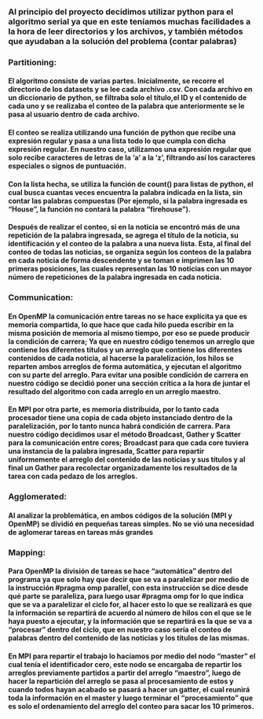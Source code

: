 ### Al principio del proyecto decidimos utilizar python para el algoritmo serial ya que en este teníamos muchas facilidades a la hora de leer directorios y los archivos, y también métodos que ayudaban a la solución del problema (contar palabras)

### Partitioning: 
#### El algoritmo consiste de varias partes. Inicialmente, se recorre el directorio de los datasets y se lee cada archivo .csv. Con cada archivo en un diccionario de python, se filtraba solo el título,el ID y el contenido de cada uno y se realizaba el conteo de la palabra que anteriormente se le pasa al usuario dentro de cada archivo. 

#### El conteo se realiza utilizando una función de python que recibe una expresión regular y pasa a una lista todo lo que cumpla con dicha expresión regular. En nuestro caso, utilizamos una expresión regular que solo recibe caracteres de letras de la ‘a’ a la ‘z’, filtrando así los caracteres especiales o signos de puntuación. 

#### Con la lista hecha, se utiliza la función de count() para listas de python, el cual busca cuantas veces encuentra la palabra indicada en la lista, sin contar las palabras compuestas (Por ejemplo, si la palabra ingresada es “House”, la función no contará la palabra “firehouse”).

#### Después de realizar el conteo, si en la noticia se encontró más de una repetición de la palabra ingresada, se agrega el título de la noticia, su identificación y el conteo de la palabra a una nueva lista. Esta, al final del conteo de todas las noticias, se organiza según los conteos de la palabra en cada noticia de forma descendente y se toman e imprimen las 10 primeras posiciones, las cuales representan las 10 noticias con un mayor número de repeticiones de la palabra ingresada en cada noticia.

### Communication: 
#### En OpenMP la comunicación entre tareas no se hace explícita ya que es memoria compartida, lo que hace que cada hilo pueda escribir en la misma posición de memoria al mismo tiempo, por eso se puede producir la condición de carrera; Ya que en nuestro código tenemos un arreglo que contiene los diferentes títulos y un arreglo que contiene los diferentes contenidos de cada noticia, al hacerse la paralelización, los hilos se reparten ambos arreglos de forma automática, y ejecutan el algoritmo con su parte del arreglo. Para evitar una posible condición de carrera en nuestro código se decidió poner una sección crítica a la hora de juntar el resultado del algoritmo con cada arreglo en un arreglo maestro.

#### En MPI por otra parte, es memoria distribuida, por lo tanto cada procesador tiene una copia de cada objeto instanciado dentro de la paralelización, por lo tanto nunca habrá condición de carrera. Para nuestro código decidimos usar el método Broadcast, Gather y Scatter para la comunicación entre cores; Broadcast para que cada core tuviera una instancia de la palabra ingresada, Scatter para repartir uniformemente el arreglo del contenido de las noticias y sus títulos y al final un Gather para recolectar organizadamente los resultados de la tarea con cada pedazo de los arreglos.

### Agglomerated: 
#### Al analizar la problemática, en ambos códigos de la solución (MPI y OpenMP)  se dividió en pequeñas tareas simples. No se vió una necesidad de aglomerar tareas en tareas más grandes

### Mapping: 
#### Para OpenMP la división de tareas se hace “automática” dentro del programa ya que solo hay que decir que se va a paralelizar por medio de la instrucción #pragma omp parallel, con esta instrucción se dice desde qué parte se paraleliza, para luego usar #pragma omp for lo que indica que se va a paralelizar el ciclo for, al hacer esto lo que se realizará es que la información se repartirá de acuerdo al número de hilos con el que se le haya puesto a ejecutar, y la información que se repartirá es la que se va a “procesar” dentro del ciclo, que en nuestro caso sería el conteo de palabras dentro del contenido de las  noticias y los títulos de las mismas.

#### En MPI para repartir el trabajo lo hacíamos por medio del nodo “master” el cual tenía el identificador cero, este nodo se encargaba de repartir los arreglos previamente partidos a partir del arreglo “maestro”, luego de hacer la repartición del arreglo se pasa al procesamiento de estos y cuando todos hayan acabado se pasará a hacer un gatter, el cual reunirá toda la información en el master y luego terminar el “procesamiento” que es solo el ordenamiento del arreglo del conteo para sacar los 10 primeros.

